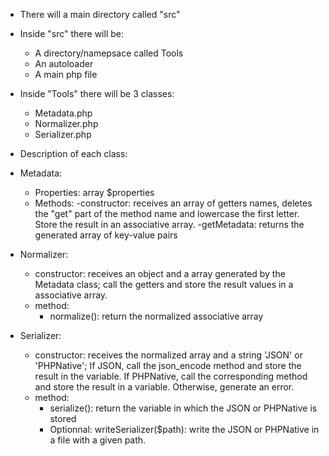 * There will a main directory called "src"

* Inside "src" there will be: 
   - A directory/namepsace called Tools
   - An autoloader
   - A main php file

* Inside "Tools" there will be 3 classes:
	- Metadata.php
	- Normalizer.php
	- Serializer.php

* Description of each class:

* Metadata:
 
 	- Properties: array $properties
 	- Methods:
 		 -constructor: receives an array of getters names, deletes the "get" part of the method name and lowercase the first letter. Store the result in an associative array.
 		 -getMetadata: returns the generated array of key-value pairs

* Normalizer:
	- constructor: receives an object and a array generated by the Metadata class; call the getters and store the result values in a associative array.
	- method:
		- normalize(): return the normalized associative array
		
* Serializer:
	- constructor: receives the normalized array and a string 'JSON' or 'PHPNative'; If JSON, call the json_encode method and store the result in the variable. If PHPNative, call the corresponding method and store the result in a variable. Otherwise, generate an error.
	- method:
		- serialize(): return the variable in which the JSON or PHPNative is stored
		- Optionnal: writeSerializer($path): write the JSON or PHPNative in a file with a given path.


 

